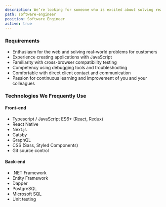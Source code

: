 ```yaml
---
description: We’re looking for someone who is excited about solving real-world problems with web and mobile technologies in a collaborative, client-focused environment.
path: software-engineer
position: Software Engineer
active: true
---
```


### Requirements

- Enthusiasm for the web and solving real-world problems for customers
- Experience creating applications with JavaScript
- Familiarity with cross-browser compatibility testing
- Competency using debugging tools and troubleshooting
- Comfortable with direct client contact and communication
- Passion for continuous learning and improvement of you and your colleagues

### Technologies We Frequently Use

#### Front-end

- Typescript / JavaScript ES6+ (React, Redux)
- React Native
- Next.js
- Gatsby
- GraphQL
- CSS (Sass, Styled Components)
- Git source control

#### Back-end

- .NET Framework
- Entity Framework
- Dapper
- PostgreSQL
- Microsoft SQL
- Unit testing
